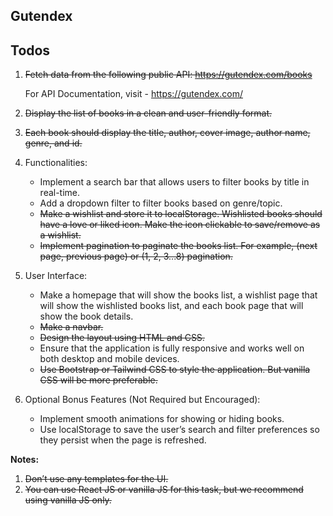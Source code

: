 ## Gutendex

## Todos

1. ~~Fetch data from the following public API: https://gutendex.com/books~~

   For API Documentation, visit - https://gutendex.com/

2. ~~Display the list of books in a clean and user-friendly format.~~

3. ~~Each book should display the title, author, cover image, author name, genre, and id.~~

4. Functionalities:

   - Implement a search bar that allows users to filter books by title in real-time.
   - Add a dropdown filter to filter books based on genre/topic.
   - ~~Make a wishlist and store it to localStorage. Wishlisted books should have a love or liked icon. Make the icon clickable to save/remove as a wishlist.~~
   - ~~Implement pagination to paginate the books list. For example, (next page, previous page) or (1, 2, 3...8) pagination.~~

5. User Interface:

   - Make a homepage that will show the books list, a wishlist page that will show the wishlisted books list, and each book page that will show the book details.
   - ~~Make a navbar.~~
   - ~~Design the layout using HTML and CSS.~~
   - Ensure that the application is fully responsive and works well on both desktop and mobile devices.
   - ~~Use Bootstrap or Tailwind CSS to style the application. But vanilla CSS will be more preferable.~~

6. Optional Bonus Features (Not Required but Encouraged):
   - Implement smooth animations for showing or hiding books.
   - Use localStorage to save the user’s search and filter preferences so they persist when the page is refreshed.

**Notes:**

1. ~~Don’t use any templates for the UI.~~
2. ~~You can use React JS or vanilla JS for this task, but we recommend using vanilla JS only.~~
